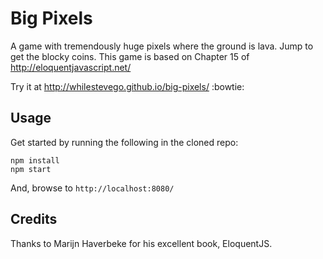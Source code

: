 # Big Pixels

A game with tremendously huge pixels where the ground is lava. Jump to get the blocky coins. This game is based on Chapter 15 of http://eloquentjavascript.net/

Try it at http://whilestevego.github.io/big-pixels/ :bowtie:

## Usage

Get started by running the following in the cloned repo:

```
npm install
npm start
```

And, browse to `http://localhost:8080/`

## Credits

Thanks to Marijn Haverbeke for his excellent book, EloquentJS.
